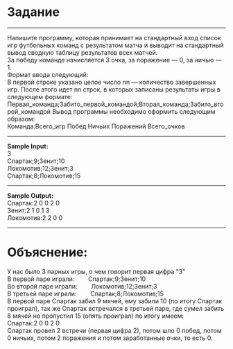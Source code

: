 # Задание
---
Напишите программу, которая принимает на стандартный вход список игр футбольных команд с результатом матча и выводит на стандартный вывод сводную таблицу результатов всех матчей.</br>
За победу команде начисляется 3 очка, за поражение — 0, за ничью — 1.</br>
Формат ввода следующий:</br>
В первой строке указано целое число nn — количество завершенных игр.
После этого идет nn строк, в которых записаны результаты игры в следующем формате:</br>
Первая_команда;Забито_первой_командой;Вторая_команда;Забито_второй_командой
Вывод программы необходимо оформить следующим образом:</br>
Команда:Всего_игр Побед Ничьих Поражений Всего_очков</br>

---
**Sample Input:</br>**
3</br>
Спартак;9;Зенит;10</br>
Локомотив;12;Зенит;3</br>
Спартак;8;Локомотив;15</br>

---

**Sample Output:</br>**
Спартак:2 0 0 2 0</br>
Зенит:2 1 0 1 3</br>
Локомотив:2 2 0 0</br>

---
# Объяснение:
У нас было 3 парных игры, о чем говорит первая цифра "3"</br>
В первой паре играли:       &emsp;&emsp;Спартак;9;Зенит;10</br>
Во второй паре играли: 	    &emsp;&emsp;Локомотив;12;Зенит;3</br>
В третьей паре играли: 		&emsp;&emsp;Спартак;8;Локомотив;15</br>
В первой паре Спартак забил 9 мячей, ему забили 10 (по итогу Спартак проиграл), так же Спартак встречался в третьей паре, где сумел забить 8 мячей но пропустил 15 (опять проиграл) по итогу имеем:</br>
Спартак:2 0 0 2 0</br>
Спартак провел 2 встречи (первая цифра 2), потом шло 0 побед, потом 0 ничьих, потом 2 поражения и потом заработанные очки, то есть 0. 
